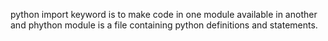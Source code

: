 python import keyword is to make code in one module available in another and phython module is a file containing python definitions and statements.
